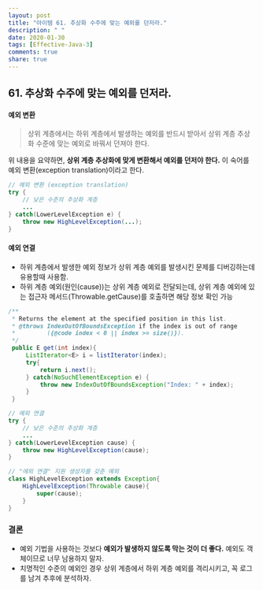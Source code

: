 ```yaml
---
layout: post
title: "아이템 61. 추상화 수주에 맞는 예외를 던저라."
description: " "
date: 2020-01-30
tags: [Effective-Java-3]
comments: true
share: true
---
```


## 61. 추상화 수주에 맞는 예외를 던저라.

#### 예외 변환

> 상위 계층에서는 하위 계층에서 발생하는 예외를 반드시 받아서 상위 계층 추상화 수준에 맞는 예외로 바꿔서 던져야 한다.

위 내용을 요약하면, __상위 계층 추상화에 맞게 변환해서 예외를 던저야 한다.__ 이 숙어를 예외 변환(exception translation)이라고 한다.

```java
// 예외 변환 (exception translation)
try {
    // 낮은 수준의 추상화 계층
    ...
} catch(LowerLevelException e) {
    throw new HighLevelException(...);
}
```

#### 예외 연결

- 하위 계층에서 발생한 예외 정보가 상위 계층 예외를 발생시킨 문제를 디버깅하는데 유용할때 사용함.
- 하위 계층 예외(원인(cause))는 상위 계층 예외로 전달되는데, 
  상위 계층 예외에 있는 접근자 메서드(Throwable.getCause)를 호출하면 해당 정보 확인 가능

```java
/**
 * Returns the element at the specified position in this list.
 * @throws IndexOutOfBoundsException if the index is out of range
 *         ({@code index < 0 || index >= size()}).
 */
 public E get(int index){
     ListIterator<E> i = listIterator(index);
     try{
         return i.next();
     } catch(NoSuchElementException e) {
         throw new IndexOutOfBoundsException("Index: " + index);
     }
 }
```

```java
// 예외 연결
try {
    // 낮은 수준의 추상화 계층
    ...
} catch(LowerLevelException cause) {
    throw new HighLevelException(cause);
}
```


```java
// "에외 연결" 지원 생성자를 갖춘 예외
class HighLevelException extends Exception{
    HighLevelException(Throwable cause){
        super(cause);
    }
} 
```

### 결론
- 예외 기법을 사용하는 것보다 __예외가 발생하지 않도록 막는 것이 더 좋다.__ 예외도 객체이므로 너무 남용하지 말자.
- 치명적인 수준의 예외인 경우 상위 계층에서 하위 계층 예외를 격리시키고, 꼭 로그를 남겨 추후에 분석하자.